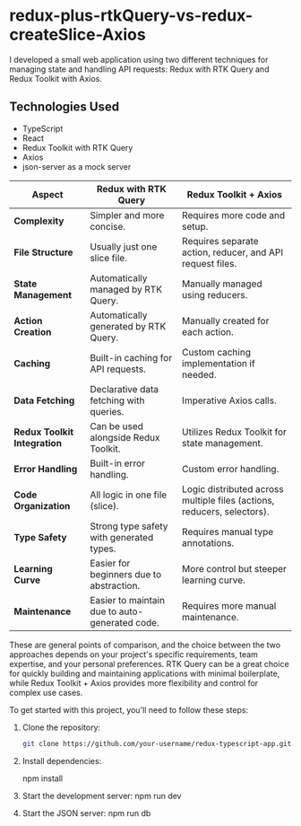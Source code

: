 # redux-plus-rtkQuery-vs-redux-createSlice-Axios

I developed a small web application using two different techniques for managing state and handling API requests: Redux with RTK Query and Redux Toolkit with Axios.

## Technologies Used

- TypeScript
- React
- Redux Toolkit with RTK Query
- Axios
- json-server as a mock server

| Aspect                        | Redux with RTK Query                           | Redux Toolkit + Axios                                                   |
| ----------------------------- | ---------------------------------------------- | ----------------------------------------------------------------------- |
| **Complexity**                | Simpler and more concise.                      | Requires more code and setup.                                           |
| **File Structure**            | Usually just one slice file.                   | Requires separate action, reducer, and API request files.               |
| **State Management**          | Automatically managed by RTK Query.            | Manually managed using reducers.                                        |
| **Action Creation**           | Automatically generated by RTK Query.          | Manually created for each action.                                       |
| **Caching**                   | Built-in caching for API requests.             | Custom caching implementation if needed.                                |
| **Data Fetching**             | Declarative data fetching with queries.        | Imperative Axios calls.                                                 |
| **Redux Toolkit Integration** | Can be used alongside Redux Toolkit.           | Utilizes Redux Toolkit for state management.                            |
| **Error Handling**            | Built-in error handling.                       | Custom error handling.                                                  |
| **Code Organization**         | All logic in one file (slice).                 | Logic distributed across multiple files (actions, reducers, selectors). |
| **Type Safety**               | Strong type safety with generated types.       | Requires manual type annotations.                                       |
| **Learning Curve**            | Easier for beginners due to abstraction.       | More control but steeper learning curve.                                |
| **Maintenance**               | Easier to maintain due to auto-generated code. | Requires more manual maintenance.                                       |

These are general points of comparison, and the choice between the two approaches depends on your project's specific requirements, team expertise, and your personal preferences. RTK Query can be a great choice for quickly building and maintaining applications with minimal boilerplate, while Redux Toolkit + Axios provides more flexibility and control for complex use cases.

To get started with this project, you'll need to follow these steps:

1. Clone the repository:

   ```bash
   git clone https://github.com/your-username/redux-typescript-app.git

   ```

2. Install dependencies:

   npm install

3. Start the development server:
   npm run dev

4. Start the JSON server:
   npm run db
